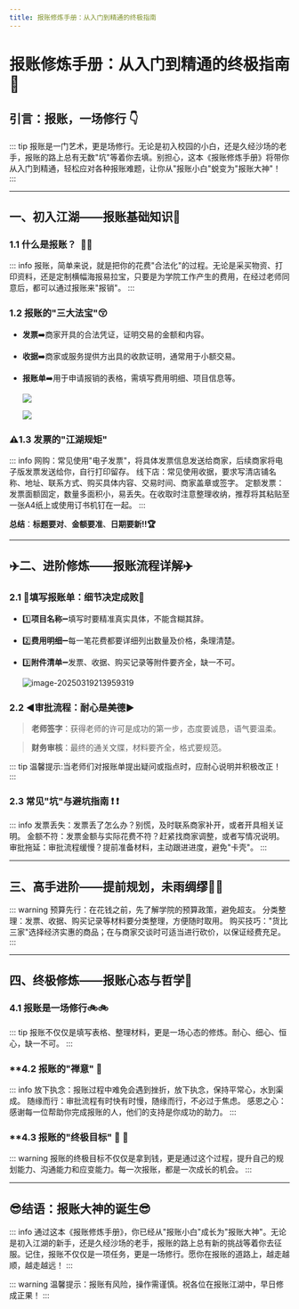 ```yaml
---
title: 报账修炼手册：从入门到精通的终极指南
---
```


<script setup>
import { useData } from 'vuepress/client'
const { page } = useData()
</script>

<style>
.custom-block {
  padding: 1rem;
  margin: 1rem 0;
  border-radius: 4px;
}

.custom-block.tip {
  border-left: 5px solid #42b983;
  background-color: #f3f5f7;
}

.custom-block.info {
  border-left: 5px solid #3498db;
  background-color: #f8fafc;
}

.custom-block.warning {
  border-left: 5px solid #e67e22;
  background-color: #fff7f0;
}

.custom-block-title {
  font-weight: bold;
  margin-bottom: 0.5rem;
}
</style>

# 报账修炼手册：从入门到精通的终极指南 :100:

## 引言：报账，一场修行 :point_down:

::: tip
报账是一门艺术，更是场修行。无论是初入校园的小白，还是久经沙场的老手，报账的路上总有无数"坑"等着你去填。别担心，这本《报账修炼手册》将带你从入门到精通，轻松应对各种报账难题，让你从"报账小白"蜕变为"报账大神"！
:::

---

## **一、初入江湖——报账基础知识**:tada:

### **1.1 什么是报账？**​ ​ :thinking::thinking:

::: info
报账，简单来说，就是把你的花费"合法化"的过程。无论是采买物资、打印资料，还是定制横幅海报易拉宝，只要是为学院工作产生的费用，在经过老师同意后，都可以通过报账来"报销"。
:::

### **1.2 报账的"三大法宝"**:kissing_closed_eyes:

- **发票**:arrow_right:商家开具的合法凭证，证明交易的金额和内容。

- **收据**:arrow_right:商家或服务提供方出具的收款证明，通常用于小额交易。

- **报账单**:arrow_right:用于申请报销的表格，需填写费用明细、项目信息等。

  ![](C:\Users\yunbo\AppData\Roaming\Typora\typora-user-images\image-20250319213823852.png)

  ![](C:\Users\yunbo\AppData\Roaming\Typora\typora-user-images\image-20250319213932427.png)

### **:warning:1.3 发票的"江湖规矩"**

::: info
网购：常见使用"电子发票"，将具体发票信息发送给商家，后续商家将电子版发票发送给你，自行打印留存。 
线下店：常见使用收据，要求写清店铺名称、地址、联系方式、购买具体内容、交易时间、商家盖章或签字。 
定额发票：发票面额固定，数量多面积小，易丢失。在收取时注意整理收纳，推荐将其粘贴至一张A4纸上或使用订书机钉在一起。
:::

**总结**：**标题要对**、**金额要准**、**日期要新!!:trophy:**

---

## **:airplane:二、进阶修炼——报账流程详解**:airplane:

### **2.1 :facepunch:填写报账单：细节决定成败**:facepunch:

- :one:**项目名称**:heavy_minus_sign:填写时要精准真实具体，不能含糊其辞。

- :two:**费用明细**:heavy_minus_sign:每一笔花费都要详细列出数量及价格，条理清楚。

- :three:**附件清单**:heavy_minus_sign:发票、收据、购买记录等附件要齐全，缺一不可。

  ![image-20250319213959319](C:\Users\yunbo\AppData\Roaming\Typora\typora-user-images\image-20250319213959319.png)

### **2.2 :arrow_backward:审批流程：耐心是美德**:arrow_forward:

> **老师签字**：获得老师的许可是成功的第一步，态度要诚恳，语气要温柔。

> **财务审核**：最终的通关文牒，材料要齐全，格式要规范。

::: tip
温馨提示:当老师们对报账单提出疑问或指点时，应耐心说明并积极改正！
:::

### 2.3 常见"坑"与避坑指南 :exclamation: :exclamation:

::: info
发票丢失：发票丢了怎么办？别慌，及时联系商家补开，或者开具相关证明。 
金额不符：发票金额与实际花费不符？赶紧找商家调整，或者写情况说明。 
审批拖延：审批流程缓慢？提前准备材料，主动跟进进度，避免"卡壳"。
:::

---

## **三、高手进阶——提前规划，未雨绸缪**:triangular_flag_on_post::triangular_flag_on_post:

::: warning
预算先行：在花钱之前，先了解学院的预算政策，避免超支。 
分类整理：发票、收据、购买记录等材料要分类整理，方便随时取用。 
购买技巧："货比三家"选择经济实惠的商品；在与商家交谈时可适当进行砍价，以保证经费充足。 
:::

---

## **四、终极修炼——报账心态与哲学**:door:

### **4.1 报账是一场修行**:bike::bike:

::: tip
报账不仅仅是填写表格、整理材料，更是一场心态的修炼。耐心、细心、恒心，缺一不可。
:::

### **4.2 报账的"禅意" :open_hands:

::: info
放下执念：报账过程中难免会遇到挫折，放下执念，保持平常心，水到渠成。 
随缘而行：审批流程有时快有时慢，随缘而行，不必过于焦虑。 
感恩之心：感谢每一位帮助你完成报账的人，他们的支持是你成功的助力。
:::

### **4.3 报账的"终极目标" :muscle: :muscle:

::: warning
报账的终极目标不仅仅是拿到钱，更是通过这个过程，提升自己的规划能力、沟通能力和应变能力。每一次报账，都是一次成长的机会。
:::

---

## :sunglasses:**结语：报账大神的诞生**:sunglasses:

::: info
通过这本《报账修炼手册》，你已经从"报账小白"成长为"报账大神"。无论是初入江湖的新手，还是久经沙场的老手，报账的路上总有新的挑战等着你去征服。记住，报账不仅仅是一项任务，更是一场修行。愿你在报账的道路上，越走越顺，越走越远！
:::

::: warning
温馨提示：报账有风险，操作需谨慎。祝各位在报账江湖中，早日修成正果！
:::
